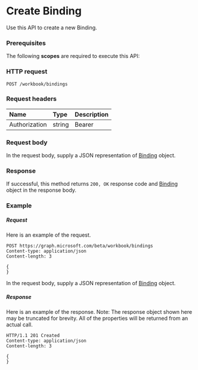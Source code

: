 # Create Binding

Use this API to create a new Binding.
### Prerequisites
The following **scopes** are required to execute this API: 
### HTTP request
<!-- { "blockType": "ignored" } -->
```http
POST /workbook/bindings

```
### Request headers
| Name       | Type | Description|
|:---------------|:--------|:----------|
| Authorization  | string  | Bearer <code>|

### Request body
In the request body, supply a JSON representation of [Binding](../resources/binding.md) object.


### Response
If successful, this method returns `200, OK` response code and [Binding](../resources/binding.md) object in the response body.

### Example
##### Request
Here is an example of the request.
<!-- {
  "blockType": "request",
  "name": "create_binding_from_workbook"
}-->
```http
POST https://graph.microsoft.com/beta/workbook/bindings
Content-type: application/json
Content-length: 3

{
}
```
In the request body, supply a JSON representation of [Binding](../resources/binding.md) object.
##### Response
Here is an example of the response. Note: The response object shown here may be truncated for brevity. All of the properties will be returned from an actual call.
<!-- {
  "blockType": "response",
  "truncated": true,
  "@odata.type": "microsoft.graph.binding"
} -->
```http
HTTP/1.1 201 Created
Content-type: application/json
Content-length: 3

{
}
```

<!-- uuid: 8fcb5dbc-d5aa-4681-8e31-b001d5168d79
2015-10-25 14:57:30 UTC -->
<!-- {
  "type": "#page.annotation",
  "description": "Create Binding",
  "keywords": "",
  "section": "documentation",
  "tocPath": ""
}-->